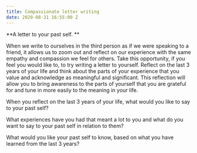```yaml
---
title: Compassionate letter writing
date: 2020-08-31 16:55:00 Z
---
```


**A letter to your past self. **

When we write to ourselves in the third person as if we were speaking to a friend, it allows us to zoom out and reflect on our experience with the same empathy and compassion we feel for others. Take this opportunity, if you feel you would like to, to try writing a letter to yourself. Reflect on the last 3 years of your life and think about the parts of your experience that you value and acknowledge as meaningful and significant. This reflection will allow you to bring awareness to the parts of yourself that you are grateful for and tune in more easily to the meaning in your life. 

When you reflect on the last 3 years of your life, what would you like to say to your past self?

What experiences have you had that meant a lot to you and what do you want to say to your past self in relation to them?

What would you like your past self to know, based on what you have learned from the last 3 years? 


